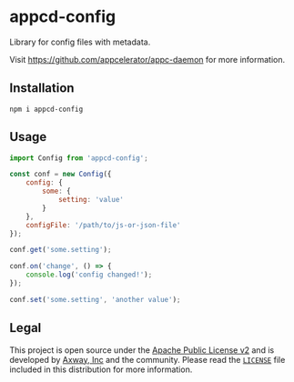 # appcd-config

Library for config files with metadata.

Visit https://github.com/appcelerator/appc-daemon for more information.

## Installation

	npm i appcd-config

## Usage

```js
import Config from 'appcd-config';

const conf = new Config({
	config: {
		some: {
			setting: 'value'
		}
	},
	configFile: '/path/to/js-or-json-file'
});

conf.get('some.setting');

conf.on('change', () => {
	console.log('config changed!');
});

conf.set('some.setting', 'another value');
```

## Legal

This project is open source under the [Apache Public License v2][1] and is developed by
[Axway, Inc](http://www.axway.com/) and the community. Please read the [`LICENSE`][1] file included
in this distribution for more information.

[1]: https://github.com/appcelerator/appc-daemon/packages/appcd-config/LICENSE
